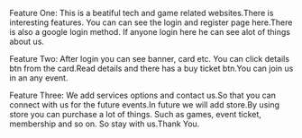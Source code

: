 Feature One:
This is a beatiful tech and game related websites.There is interesting features. You can can see the login and register page here.There is also a google login method. If anyone login here he can see alot of things about us.

Feature Two:
After login you can see banner, card etc. You can click details btn from the card.Read details and there has a buy ticket btn.You can join us in an any event.

Feature Three:
We add services options and contact us.So that you can connect with us for the future events.In future we will add store.By using store you can purchase a lot of things. Such as games, event ticket, membership and so on. So stay with us.Thank You.